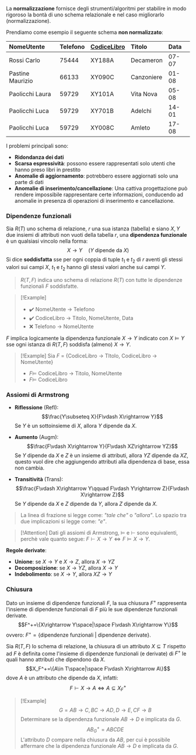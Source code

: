 La **normalizzazione** fornisce degli strumenti/algoritmi per stabilire in modo rigoroso la bontà di uno schema relazionale e nel caso migliorarlo (normalizzazione).

Prendiamo come esempio il seguente schema **non normalizzato**:

| NomeUtente       | Telefono | <u>CodiceLibro</u> | Titolo     | Data  |
|:---------------- |:-------- |:------------------ |:---------- |:----- |
| Rossi Carlo      | 75444    | XY188A             | Decameron  | 07-07 |
| Pastine Maurizio | 66133    | XY090C             | Canzoniere | 01-08 |
| Paolicchi Laura  | 59729    | XY101A             | Vita Nova  | 05-08 |
| Paolicchi Luca   | 59729    | XY701B             | Adelchi    | 14-01 |
| Paolicchi Luca   | 59729    | XY008C             | Amleto     | 17-08 |

I problemi principali sono:
- **Ridondanza dei dati**
- **Scarsa espressività**: possono essere rappresentati solo utenti che hanno preso libri in prestito
- **Anomalie di aggiornamento**: potrebbero essere aggiornati solo una parte di dati
- **Anomalie di inserimento/cancellazione**: Una cattiva progettazione può rendere impossibile rappresentare certe informazioni, conducendo ad anomalie in presenza di operazioni di inserimento e cancellazione.

### Dipendenze funzionali
Sia $R(T)$ uno schema di relazione, $r$ una sua istanza (tabella) e siano $X, Y$ due insiemi di attributi non vuoti della tabella $r$,  una **dipendenza funzionale** è un qualsiasi vincolo nella forma:
$$X\rightarrow Y\quad (Y\text{ dipende da }X)$$
Si dice **soddisfatta** sse per ogni coppia di tuple $t_1$ e $t_2$ di $r$ aventi gli stessi valori sui campi $X$, $t_1$ e $t_2$ hanno gli stessi valori anche sui campi $Y$.

>$R(T, F)$ indica uno schema di relazione $R(T)$ con tutte le dipendenze funzionali $F$ soddisfatte.

>[!Example]
>- ✔️ NomeUtente $\rightarrow$ Telefono
>- ✔️ CodiceLibro $\rightarrow$ Titolo, NomeUtente, Data
>- ❌ Telefono $\rightarrow$ NomeUtente

$F$ implica logicamente la dipendenza funzionale $X\rightarrow Y$ indicato con $X\models Y$ sse ogni istanza di $R(T, F)$ soddisfa (almeno) $X\rightarrow Y$.

>[!Example]
>Sia $F$ = {CodiceLibro $\rightarrow$ TItolo, CodiceLibro $\rightarrow$ NomeUtente}
>- $F\models$ CodiceLibro $\rightarrow$ Titolo, NomeUtente
>- $F\models$ CodiceLibro

### Assiomi di Armstrong
- **Riflessione** (Refl):
$$\frac{Y\subseteq X}{F\vdash X\rightarrow Y}$$
Se $Y$ è un sottoinsieme di $X$, allora $Y$ dipende da $X$.

- **Aumento** (Augm):
$$\frac{F\vdash X\rightarrow Y}{F\vdash XZ\rightarrow YZ}$$
Se $Y$ dipende da $X$ e $Z$ è un insieme di attributi, allora $YZ$ dipende da $XZ$, questo vuol dire che aggiungendo attributi alla dipendenza di base, essa non cambia.

- **Transitività** (Trans):
$$\frac{F\vdash X\rightarrow Y\qquad F\vdash Y\rightarrow Z}{F\vdash X\rightarrow Z}$$
Se $Y$ dipende da $X$ e $Z$ dipende da $Y$, allora $Z$ dipende da $X$.

>La linea di frazione si legge come: _"tale che"_ o _"allora"_.
>Lo spazio tra due implicazioni si legge come: _"e"_.

>[!Attention]
>Dati gli assiomi di Armstrong, $\models$ e $\vdash$ sono equivalenti, perchè vale quanto segue: $F\vdash X\rightarrow Y \iff F\models X\rightarrow Y$.

**Regole derivate**:
- **Unione**: se $X\rightarrow Y$ e $X\rightarrow Z$, allora $X\rightarrow YZ$
- **Decomposizione**: se $X\rightarrow YZ$, allora $X\rightarrow Y$
- **Indebolimento**: se $X\rightarrow Y$, allora $XZ\rightarrow Y$

### Chiusura
Dato un insieme di dipendenze funzionali $F$, la sua chiusura $F^+$ rappresenta l'insieme di dipendenze funzionali di $F$ più le sue dipendenze funzionali derivate.
$$F^+=\{X\rightarrow Y\space|\space F\vdash X\rightarrow Y\}$$
ovvero: $F^+=\{\text{dipendenze funzionali } | \text{ dipendenze derivate}\}$.

Sia $R(T, F)$ lo schema di relazione, la chiusura di un attributo $X\subseteq T$ rispetto ad $F$ è definita come l'insieme di dipendenze funzionali (e derivate) di $F^+$ le quali hanno attributi che dipendono da $X$.
$$X_F^+=\{A\in T\space|\space F\vdash X\rightarrow A\}$$
dove $A$ è un attributo che dipende da $X$, infatti:
$$F\vdash X\rightarrow A\iff A\subseteq X_F^+$$
>[!Example]
>$$G = {AB \rightarrow C,BC \rightarrow AD,D \rightarrow E,CF \rightarrow B}$$
>Determinare se la dipendenza funzionale $AB \rightarrow D$ e implicata da $G$.
>$$AB_G^+=ABCDE$$
>L'attributo $D$ compare nella chiusura da $AB$, per cui è possibile affermare che la dipendenza funzionale $AB \rightarrow D$ e implicata da $G$.

